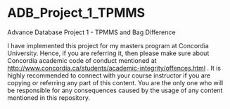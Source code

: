 # ADB_Project_1_TPMMS

Advance Database Project 1 - TPMMS and Bag Difference

I have implemented this project for my masters program at Concordia University. Hence, if you are referring it, then please make sure about Concordia academic code of conduct mentioned at http://www.concordia.ca/students/academic-integrity/offences.html . It is highly recommended to connect with your course instructor if you are copying or referring any part of this content. You are the only one who will be responsible for any consequences caused by the usage of any content mentioned in this repository.
